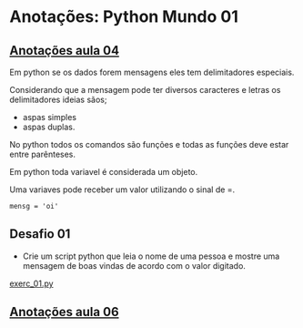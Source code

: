 # Anotações: Python Mundo 01


## [Anotações aula 04](https://youtu.be/31llNGKWDdo)

Em python se os dados forem mensagens eles tem delimitadores especiais.

Considerando que a mensagem pode ter diversos caracteres e letras os delimitadores ideias sãos;

- aspas simples
- aspas duplas.

No python todos os comandos são funções e todas as funções deve estar entre parênteses.

Em python toda variavel é considerada um objeto.

Uma variaves pode receber um valor utilizando o sinal de =.

    mensg = 'oi'

## Desafio 01

- Crie um script python que leia o nome de uma pessoa e mostre uma mensagem de boas vindas de acordo com o valor digitado.

[exerc_01.py](exerc_01.py)

## [Anotações aula 06](https://youtu.be/hdDHg1p3YVc)
